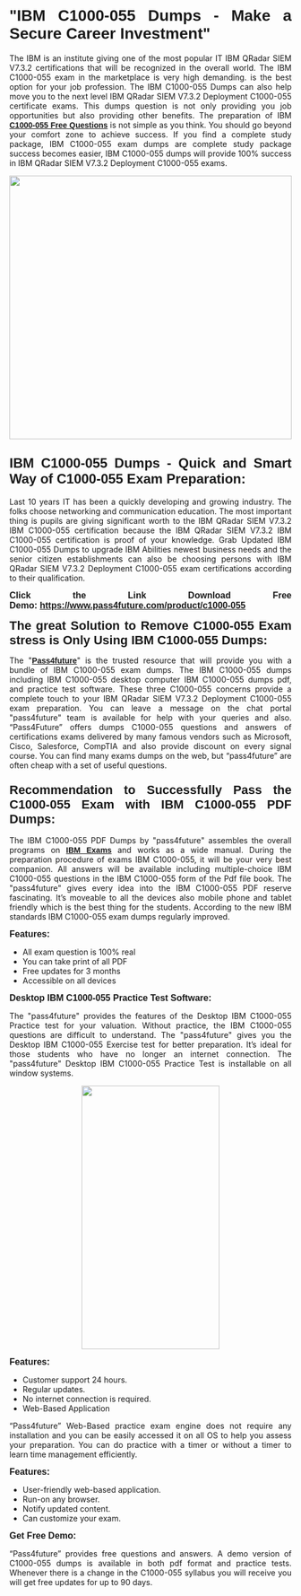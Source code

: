 
<h1 style="text-align: justify;"><span style="font-family:Tahoma,Geneva,sans-serif;"><strong>"IBM C1000-055 Dumps - Make a Secure Career Investment"</strong></span></h1>

<p style="text-align: justify;">The IBM is an institute giving one of the most popular IT IBM QRadar SIEM V7.3.2 certifications that will be recognized in the overall world. The IBM C1000-055 exam in the marketplace is very high demanding. is the best option for your job profession. The IBM C1000-055 Dumps can also help move you to the next level IBM QRadar SIEM V7.3.2 Deployment C1000-055 certificate exams. This dumps question is not only providing you job opportunities but also providing other benefits. The preparation of IBM <span style="font-family:Tahoma,Geneva,sans-serif;"><strong><a href="https://www.pass4future.com/questions/ibm/c1000-055">C1000-055 Free Questions</a></strong></span> is not simple as you think. You should go beyond your comfort zone to achieve success. If you find a complete study package, IBM C1000-055 exam dumps are complete study package success becomes easier, IBM C1000-055 dumps will provide 100% success in IBM QRadar SIEM V7.3.2 Deployment C1000-055 exams.</p>

<p style="text-align: justify;"><a href="https://www.pass4future.com/product/c1000-055"><img alt="" src="https://lh3.googleusercontent.com/pw/AM-JKLVhEO4I138wJzOepD3laGU-R1M7eT-OTYdow6pCESip26lSeaxxzS9BVWUKuzj1e3L_MoxCfVgBEvV8ODwl1LGzlZbt6HJm3NXXplPwnYiBfuYM_eQCcVVRMaAwHdsl3AhHOZS-up7mzwmd4i4EpEGq=w1112-h625-no?authuser=0" style="width: 100%; height: 470px;" /></a></p>

<h2 style="text-align: justify;"><span style="font-size:24px;"><strong><span style="font-family:Tahoma,Geneva,sans-serif;">IBM C1000-055 Dumps - Quick and Smart Way of C1000-055 Exam Preparation:</span></strong></span></h2>

<p style="text-align: justify;">Last 10 years IT has been a quickly developing and growing industry. The folks choose networking and communication education. The most important thing is pupils are giving significant worth to the IBM QRadar SIEM V7.3.2 IBM C1000-055 certification because the IBM QRadar SIEM V7.3.2 IBM C1000-055 certification is proof of your knowledge. Grab Updated IBM C1000-055 Dumps to upgrade IBM Abilities newest business needs and the senior citizen establishments can also be choosing persons with IBM QRadar SIEM V7.3.2 Deployment C1000-055 exam certifications according to their qualification.</p>

<p style="text-align: justify;"><strong><span style="font-family:Lucida Sans Unicode,Lucida Grande,sans-serif;"><span style="font-size:16px;">Click the Link Download Free Demo: <a href="https://www.pass4future.com/product/c1000-055">https://www.pass4future.com/product/c1000-055</a></span></span></strong></p>

<p style="text-align: justify;"><strong><span style="font-size:22px;"><span style="font-family:Tahoma,Geneva,sans-serif;">The great Solution to Remove C1000-055 Exam stress is Only Using IBM C1000-055 Dumps:</span></span></strong></p>

<p style="text-align: justify;">The "<span style="font-family:Lucida Sans Unicode,Lucida Grande,sans-serif;"><a href="https://www.pass4future.com/"><strong>Pass4future</strong></a></span>" is the trusted resource that will provide you with a bundle of IBM C1000-055 exam dumps. The IBM C1000-055 dumps including IBM C1000-055 desktop computer IBM C1000-055 dumps pdf, and practice test software. These three C1000-055 concerns provide a complete touch to your IBM QRadar SIEM V7.3.2 Deployment C1000-055 exam preparation. You can leave a message on the chat portal "pass4future" team is available for help with your queries and also. “Pass4Future” offers dumps C1000-055 questions and answers of certifications exams delivered by many famous vendors such as Microsoft, Cisco, Salesforce, CompTIA and also provide discount on every signal course. You can find many exams dumps on the web, but “pass4future” are often cheap with a set of useful questions.</p>

<h3 style="text-align: justify;"><span style="font-size:22px;"><strong><span style="font-family:Tahoma,Geneva,sans-serif;">Recommendation to Successfully Pass the C1000-055 Exam with IBM C1000-055 PDF Dumps:</span></strong></span></h3>

<p style="text-align: justify;">The IBM C1000-055 PDF Dumps by "pass4future" assembles the overall programs on <span style="font-family:Lucida Sans Unicode,Lucida Grande,sans-serif;"><strong><a href="https://www.pass4future.com/ibm">IBM Exams</a></strong></span> and works as a wide manual. During the preparation procedure of exams IBM C1000-055, it will be your very best companion. All answers will be available including multiple-choice IBM C1000-055 questions in the IBM C1000-055 form of the Pdf file book. The "pass4future" gives every idea into the IBM C1000-055 PDF reserve fascinating. It’s moveable to all the devices also mobile phone and tablet friendly which is the best thing for the students. According to the new IBM standards IBM C1000-055 exam dumps regularly improved.</p>

<p style="text-align: justify;"><span style="font-family:Lucida Sans Unicode,Lucida Grande,sans-serif;"><span style="font-size:16px;"><strong>Features:</strong></span></span></p>

<ul>
	<li style="text-align: justify;">All exam question is 100% real</li>
	<li style="text-align: justify;">You can take print of all PDF</li>
	<li style="text-align: justify;">Free updates for 3 months </li>
	<li style="text-align: justify;">Accessible on all devices</li>
</ul>

<p style="text-align: justify;"><span style="font-family:Tahoma,Geneva,sans-serif;"><span style="font-size:16px;"><strong>Desktop IBM C1000-055 Practice Test Software:</strong></span></span></p>

<p style="text-align: justify;">The "pass4future" provides the features of the Desktop IBM C1000-055 Practice test for your valuation. Without practice, the IBM C1000-055 questions are difficult to understand. The "pass4future" gives you the Desktop IBM C1000-055 Exercise test for better preparation. It’s ideal for those students who have no longer an internet connection. The "pass4future" Desktop IBM C1000-055 Practice Test is installable on all window systems.</p>

<p style="text-align: center;"><a href="https://www.pass4future.com/product/c1000-055"><img alt="" src="https://lh3.googleusercontent.com/pw/AM-JKLV3yUm3jiqqIo1xIsj1VJ_UeysYexQY-pRYO0rIFl3vg11QZioN-gzffpw2AfKqFynWuvoXOreWrWS0swpr4xmOSWfwII2jvatteuqrfxiWGFBSHPiZUCoi33jqeymK5dmu-0enyX6tayRCAMHw05jv=s625-no?authuser=0" style="width: 70%; height: 470px;" /></a></p>

<p style="text-align: justify;"><span style="font-size:16px;"><span style="font-family:Lucida Sans Unicode,Lucida Grande,sans-serif;"><strong>Features:</strong></span></span></p>

<ul>
	<li style="text-align: justify;">Customer support 24 hours. </li>
	<li style="text-align: justify;">Regular updates. </li>
	<li style="text-align: justify;">No internet connection is required.</li>
	<li style="text-align: justify;">Web-Based Application</li>
</ul>

<p style="text-align: justify;">“Pass4future” Web-Based practice exam engine does not require any installation and you can be easily accessed it on all OS to help you assess your preparation. You can do practice with a timer or without a timer to learn time management efficiently.</p>

<p style="text-align: justify;"><strong><span style="font-size:16px;"><span style="font-family:Lucida Sans Unicode,Lucida Grande,sans-serif;">Features:</span></span></strong></p>

<ul>
	<li style="text-align: justify;">User-friendly web-based application.</li>
	<li style="text-align: justify;">Run-on any browser. </li>
	<li style="text-align: justify;">Notify updated content.</li>
	<li style="text-align: justify;">Can customize your exam.</li>
</ul>

<p style="text-align: justify;"><span style="font-size:16px;"><span style="font-family:Lucida Sans Unicode,Lucida Grande,sans-serif;"><strong>Get Free Demo:</strong></span></span></p>

<p style="text-align: justify;">“Pass4future” provides free questions and answers. A demo version of C1000-055 dumps is available in both pdf format and practice tests. Whenever there is a change in the C1000-055 syllabus you will receive you will get free updates for up to 90 days. </p>

